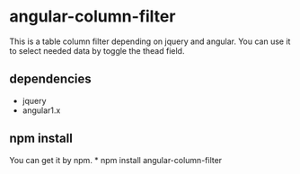 # angular-column-filter
This is a table column filter depending on jquery and angular.
You can use it to select needed data by toggle the thead field.

## dependencies
* jquery
* angular1.x

## npm install
You can get it by npm.
      * npm install angular-column-filter

